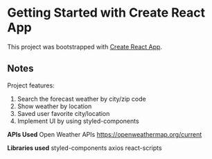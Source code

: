 # Getting Started with Create React App

This project was bootstrapped with [Create React App](https://github.com/facebook/create-react-app).

## Notes

Project features:

1. Search the forecast weather by city/zip code
2. Show weather by location
3. Saved user favorite city/location
4. Implement UI by using styled-components

**APIs Used**
Open Weather APIs
https://openweathermap.org/current

**Libraries used**
styled-components
axios
react-scripts
